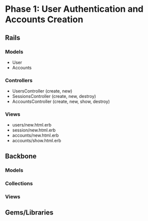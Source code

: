# Phase 1: User Authentication and Accounts Creation

## Rails
### Models
* User
* Accounts

### Controllers
* UsersController (create, new)
* SessionsController (create, new, destroy)
* AccountsController (create, new, show, destroy)

### Views
* users/new.html.erb
* session/new.html.erb
* accounts/new.html.erb
* accounts/show.html.erb

## Backbone
### Models

### Collections

### Views

## Gems/Libraries
